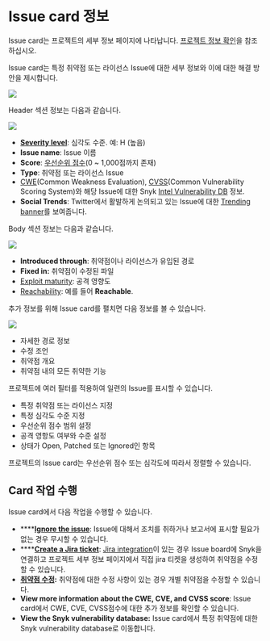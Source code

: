# Issue card 정보

Issue card는 프로젝트의 세부 정보 페이지에 나타납니다. [프로젝트 정보 확인](view-project-information/)을 참조하십시오.

Issue card는 특정 취약점 또는 라이선스 Issue에 대한 세부 정보와 이에 대한 해결 방안을 제시합니다.

![](../../.gitbook/assets/screenshot\_2021-03-01\_at\_16.19.01.png)

Header 섹션 정보는 다음과 같습니다.

![](../../.gitbook/assets/issue-card-header.png)

* [**Severity level**](../../introducing-snyk/snyks-core-concepts/severity-levels.md): 심각도 수준. 예: H (높음)
* **Issue name**: Issue 이름
* **Score**: [우선순위 점수](../../features/fixing-and-prioritizing-issues/starting-to-fix-vulnerabilities/snyk-priority-score.md)(0 \~ 1,000점까지 존재)
* **Type**: 취약점 또는 라이선스 Issue
* [CWE](https://cwe.mitre.org/index.html)(Common Weakness Evaluation), [CVSS](https://www.first.org/cvss/calculator/3.1)(Common Vulnerability Scoring System)와 해당 Issue에 대한 Snyk [Intel Vulnerability DB](https://snyk.io/vuln) 정보.
* **Social Trends**: Twitter에서 활발하게 논의되고 있는 Issue에 대한 [Trending banner](../../features/fixing-and-prioritizing-issues/prioritizing-issues/prioritize-by-social-trends.md)를 보여줍니다.

Body 섹션 정보는 다음과 같습니다.

![](../../.gitbook/assets/issue-card-body.png)

* **Introduced through**: 취약점이나 라이선스가 유입된 경로
* **Fixed in:** 취약점이 수정된 파일
* [Exploit maturity](../../features/fixing-and-prioritizing-issues/issue-management/evaluating-and-prioritizing-vulnerabilities.md): 공격 영향도
* [Reachability](../../features/fixing-and-prioritizing-issues/prioritizing-issues/reachable-vulnerabilities.md): 예를 들어 **Reachable**.

추가 정보를 위해 Issue card를 펼치면 다음 정보를 볼 수 있습니다.

![](../../.gitbook/assets/screenshot\_2021-03-01\_at\_16.08.49.png)

* 자세한 경로 정보
* 수정 조언
* 취약점 개요
* 취약점 내의 모든 취약한 기능

프로젝트에 여러 필터를 적용하여 일련의 Issue를 표시할 수 있습니다.

* 특정 취약점 또는 라이선스 지정
* 특정 심각도 수준 지정
* 우선순위 점수 범위 설정
* 공격 영항도 여부와 수준 설정
* 상태가 Open, Patched 또는 Ignored인 항목

프로젝트의 Issue card는 우선순위 점수 또는 심각도에 따라서 정렬할 수 있습니다.

## Card 작업 수행

Issue card에서 다음 작업을 수행할 수 있습니다.

* ****[**Ignore the issue**](../../features/fixing-and-prioritizing-issues/starting-to-fix-vulnerabilities/introduction-to-ignoring-issues.md): Issue에 대해서 조치를 취하거나 보고서에 표시할 필요가 없는 경우 무시할 수 있습니다.
* ****[**Create a Jira ticket**](../../features/integrations/notifications-ticketing-system-integrations/jira.md): [Jira integration](../../features/integrations/notifications-ticketing-system-integrations/jira.md)이 있는 경우 Issue board에 Snyk을 연결하고 프로젝트 세부 정보 페이지에서 직접 jira 티켓을 생성하여 취약점을 수정할 수 있습니다.
* [**취약점 수정**](../../snyk-products/snyk-open-source/open-source-basics/fixing-vulnerabilities.md)**:** 취약점에 대한 수정 사항이 있는 경우 개별 취약점을 수정할 수 있습니다.
* **View more information about the CWE, CVE, and CVSS score**: Issue card에서 CWE, CVE, CVSS점수에 대한 추가 정보를 확인할 수 있습니다.
* **View the Snyk vulnerability database:** Issue card에서 특정 취약점에 대한 Snyk vulnerability database로 이동합니다.
